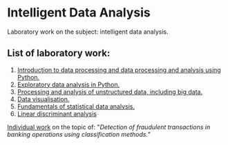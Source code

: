 # Intelligent Data Analysis
Laboratory work on the subject: intelligent data analysis.

## List of laboratory work:
1. [Introduction to data processing and data processing and analysis using Python.](https://github.com/highbrow-228/Intelligent-Data-Analysis/blob/main/basics_of_working_in_jupyter_notebook.ipynb) 
2. [Exploratory data analysis in Python.](https://github.com/highbrow-228/Intelligent-Data-Analysis/blob/main/exploratory_data_analysis.ipynb) 
3. [Processing and analysis of unstructured data, including big data.](https://github.com/highbrow-228/Intelligent-Data-Analysis/blob/main/processing_and_analysing_unstructured_data.ipynb) 
4. [ Data visualisation.](https://github.com/highbrow-228/Intelligent-Data-Analysis/blob/main/visualisation.ipynb)
5. [Fundamentals of statistical data analysis.](https://github.com/highbrow-228/Intelligent-Data-Analysis/blob/main/basics_of_statistical_data_analysis.ipynb) 
6. [Linear discriminant analysis](https://github.com/highbrow-228/Intelligent-Data-Analysis/blob/main/LDA.ipynb)

[Individual work](https://github.com/highbrow-228/Intelligent-Data-Analysis/tree/main/individual-work) on the topic of: "*Detection of fraudulent transactions in banking operations using classification methods.*"
